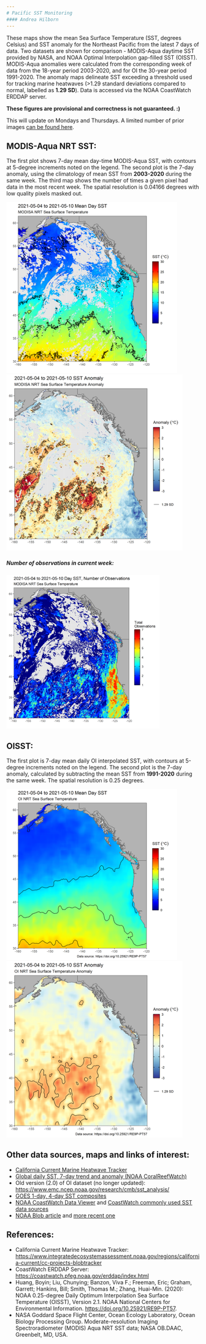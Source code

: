 ```yaml
---
# Pacific SST Monitoring
#### Andrea Hilborn
---
```


These maps show the mean Sea Surface Temperature (SST, degrees Celsius) and SST anomaly for the Northeast Pacific from the latest 7 days of data.
Two datasets are shown for comparison - MODIS-Aqua daytime SST provided by NASA, and NOAA Optimal Interpolation gap-filled SST (OISST). MODIS-Aqua anomalies were calculated from the corresponding week of data from the 18-year period 2003-2020, and for OI the 30-year period 1991-2020. The anomaly maps delineate SST exceeding a threshold used for tracking marine heatwaves (>1.29 standard deviations compared to normal, labelled as **1.29 SD**). Data is accessed via the NOAA CoastWatch ERDDAP server.

**These figures are provisional and correctness is not guaranteed. :)**

This will update on Mondays and Thursdays. A limited number of prior images [can be found here](https://github.com/BIO-RSG/Pacific_SST_NRT_Monitoring/tree/main/figures).

## MODIS-Aqua NRT SST:

The first plot shows 7-day mean day-time MODIS-Aqua SST, with contours at 5-degree increments noted on the legend. The second plot is the 7-day anomaly, using the climatology of mean SST from **2003-2020** during the same week. The third map shows the number of times a given pixel had data in the most recent week. 
The spatial resolution is 0.04166 degrees with low quality pixels masked out.

<img src="SST_MODISA_7-day_rollingavg.png" width="445" /> <img src="SST_MODISA_7-day_rollingavg_anom.png" width="460" /> 

##### Number of observations in current week:

<img src="SST_MODISA_7-day_rollingavg_n.png" width="400" /> 

## OISST:

The first plot is 7-day mean daily OI interpolated SST, with contours at 5-degree increments noted on the legend. The second plot is the 7-day anomaly, calculated by subtracting the mean SST from **1991-2020** during the same week. The spatial resolution is 0.25 degrees.

<img src="SST_OI_7-day_rollingavg.png" width="445" /> <img src="SST_OI_7-day_rollingavg_anom.png" width="460" />

  
## Other data sources, maps and links of interest:

* [California Current Marine Heatwave Tracker](https://www.integratedecosystemassessment.noaa.gov/regions/california-current/cc-projects-blobtracker)
* [Global daily SST, 7-day trend and anomaly (NOAA CoralReefWatch)](https://www.ospo.noaa.gov/Products/ocean/cb/sst5km/)
* Old version (2.0) of OI dataset (no longer updated): <https://www.emc.ncep.noaa.gov/research/cmb/sst_analysis/>
* [GOES 1-day, 4-day SST composites](https://ocean.weather.gov/Loops/ocean_guidance.php?model=GOES&area=WasC&plot=sst&day=0&loop=0)
* [NOAA CoastWatch Data Viewer](https://coastwatch.noaa.gov/cw_html/cwViewer.html) and [CoastWatch commonly used SST data sources](https://coastwatch.pfeg.noaa.gov/data.html)
* [NOAA Blob article](https://www.fisheries.noaa.gov/feature-story/new-marine-heatwave-emerges-west-coast-resembles-blob) and [more recent one](https://www.fisheries.noaa.gov/feature-story/looking-back-blob-record-warming-drives-unprecedented-ocean-change)

## References:

* California Current Marine Heatwave Tracker: https://www.integratedecosystemassessment.noaa.gov/regions/california-current/cc-projects-blobtracker
* CoastWatch ERDDAP Server: https://coastwatch.pfeg.noaa.gov/erddap/index.html
* Huang, Boyin; Liu, Chunying; Banzon, Viva F.; Freeman, Eric; Graham, Garrett; Hankins, Bill; Smith, Thomas M.; Zhang, Huai-Min. (2020): NOAA 0.25-degree Daily Optimum Interpolation Sea Surface Temperature (OISST), Version 2.1. NOAA National Centers for Environmental Information. https://doi.org/10.25921/RE9P-PT57.
* NASA Goddard Space Flight Center, Ocean Ecology Laboratory, Ocean Biology Processing Group. Moderate-resolution Imaging Spectroradiometer (MODIS) Aqua NRT SST data; NASA OB.DAAC, Greenbelt, MD, USA.
